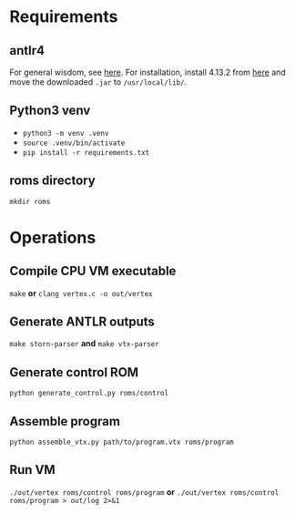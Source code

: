 # Requirements

## antlr4
For general wisdom, see [here](https://tomassetti.me/antlr-mega-tutorial/).
For installation, install 4.13.2 from [here](https://www.antlr.org/download.html) and move the downloaded `.jar` to `/usr/local/lib/`.

## Python3 venv
- `python3 -m venv .venv`
- `source .venv/bin/activate`
- `pip install -r requirements.txt`

## roms directory
`mkdir roms`

# Operations

## Compile CPU VM executable
`make`
**or**
`clang vertex.c -o out/vertex`

## Generate ANTLR outputs
`make storn-parser`
**and**
`make vtx-parser`

## Generate control ROM
`python generate_control.py roms/control`

## Assemble program
`python assemble_vtx.py path/to/program.vtx roms/program`

## Run VM
`./out/vertex roms/control roms/program`
**or**
`./out/vertex roms/control roms/program > out/log 2>&1`

